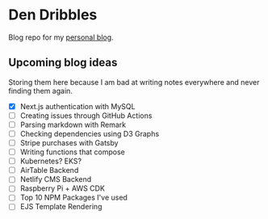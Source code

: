 # Den Dribbles

Blog repo for my [personal blog](https://blog.dennisokeeffe.com).

## Upcoming blog ideas

Storing them here because I am bad at writing notes everywhere and never finding them again.

- [x] Next.js authentication with MySQL
- [ ] Creating issues through GitHub Actions
- [ ] Parsing markdown with Remark
- [ ] Checking dependencies using D3 Graphs
- [ ] Stripe purchases with Gatsby
- [ ] Writing functions that compose
- [ ] Kubernetes? EKS?
- [ ] AirTable Backend
- [ ] Netlify CMS Backend
- [ ] Raspberry Pi + AWS CDK
- [ ] Top 10 NPM Packages I've used
- [ ] EJS Template Rendering
